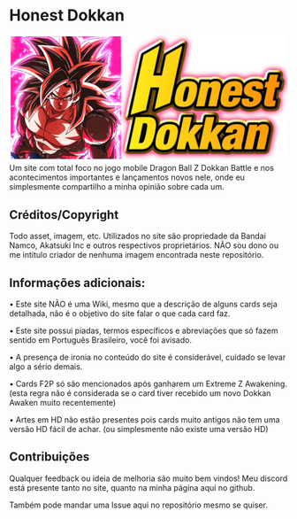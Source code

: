 # Honest Dokkan

![A logo](./Imagens/Extras/logo2.webp)
Um site com total foco no jogo mobile Dragon Ball Z Dokkan Battle e nos acontecimentos importantes e lançamentos novos nele, onde eu simplesmente compartilho a minha opinião sobre cada um.

## Créditos/Copyright

Todo asset, imagem, etc. Utilizados no site são propriedade da Bandai Namco, Akatsuki Inc e outros respectivos proprietários. NÃO sou dono ou me intitulo criador de nenhuma imagem encontrada neste repositório.

## Informações adicionais:

• Este site NÃO é uma Wiki, mesmo que a descrição de alguns cards seja detalhada, não é o objetivo do site falar o que cada card faz.

• Este site possui piadas, termos específicos e abreviações que só fazem sentido em Português Brasileiro, você foi avisado.

• A presença de ironia no conteúdo do site é considerável, cuidado se levar algo a sério demais.

• Cards F2P só são mencionados após ganharem um Extreme Z Awakening. (esta regra não é considerada se o card tiver recebido um novo Dokkan Awaken muito recentemente)

• Artes em HD não estão presentes pois cards muito antigos não tem uma versão HD fácil de achar. (ou simplesmente não existe uma versão HD)

## Contribuições

Qualquer feedback ou ideia de melhoria são muito bem vindos! Meu discord está presente tanto no site, quanto na minha página aqui no github.

Também pode mandar uma Issue aqui no repositório mesmo se quiser.
